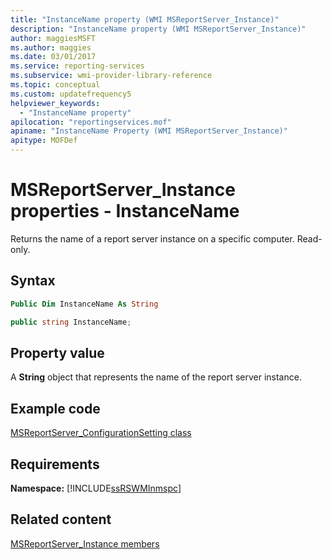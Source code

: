 ```yaml
---
title: "InstanceName property (WMI MSReportServer_Instance)"
description: "InstanceName property (WMI MSReportServer_Instance)"
author: maggiesMSFT
ms.author: maggies
ms.date: 03/01/2017
ms.service: reporting-services
ms.subservice: wmi-provider-library-reference
ms.topic: conceptual
ms.custom: updatefrequency5
helpviewer_keywords:
  - "InstanceName property"
apilocation: "reportingservices.mof"
apiname: "InstanceName Property (WMI MSReportServer_Instance)"
apitype: MOFDef
---
```

# MSReportServer_Instance properties - InstanceName
  Returns the name of a report server instance on a specific computer. Read-only.  
  
## Syntax  
  
```vb  
Public Dim InstanceName As String  
```  
  
```csharp  
public string InstanceName;  
```  
  
## Property value  
 A **String** object that represents the name of the report server instance.  
  
## Example code  
 [MSReportServer_ConfigurationSetting class](../../reporting-services/wmi-provider-library-reference/msreportserver-configurationsetting-class.md)  
  
## Requirements  
 **Namespace:** [!INCLUDE[ssRSWMInmspc](../../includes/ssrswminmspc-md.md)]  
  
## Related content 
 [MSReportServer_Instance members](../../reporting-services/wmi-provider-library-reference/msreportserver-instance-members.md)  
  
  
